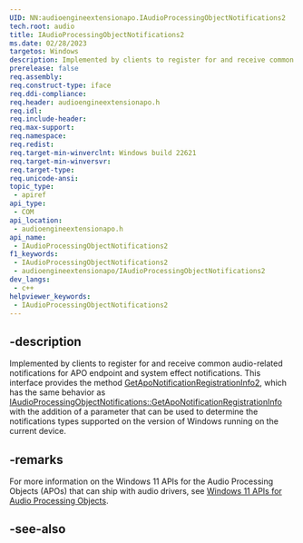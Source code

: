```yaml
---
UID: NN:audioengineextensionapo.IAudioProcessingObjectNotifications2
tech.root: audio
title: IAudioProcessingObjectNotifications2
ms.date: 02/28/2023
targetos: Windows
description: Implemented by clients to register for and receive common audio-related notifications for APO endpoint and system effect notifications. This interface adds the ability to determine the notifications types supported on the on the version of Windows running on the current device.
prerelease: false
req.assembly: 
req.construct-type: iface
req.ddi-compliance: 
req.header: audioengineextensionapo.h
req.idl: 
req.include-header: 
req.max-support: 
req.namespace: 
req.redist: 
req.target-min-winverclnt: Windows build 22621
req.target-min-winversvr: 
req.target-type: 
req.unicode-ansi: 
topic_type:
 - apiref
api_type:
 - COM
api_location:
 - audioengineextensionapo.h
api_name:
 - IAudioProcessingObjectNotifications2
f1_keywords:
 - IAudioProcessingObjectNotifications2
 - audioengineextensionapo/IAudioProcessingObjectNotifications2
dev_langs:
 - c++
helpviewer_keywords:
 - IAudioProcessingObjectNotifications2
---
```


## -description

Implemented by clients to register for and receive common audio-related notifications for APO endpoint and system effect notifications. This interface provides the method [GetApoNotificationRegistrationInfo2](./nf-audioengineextensionapo-iaudioprocessingobjectnotifications2-getaponotificationregistrationinfo2.md), which has the same behavior as [IAudioProcessingObjectNotifications::GetApoNotificationRegistrationInfo](./nf-iaudioprocessingobjectnotifications-getaponotificationregistrationinfo.md) with the addition of a parameter that can be used to determine the notifications types supported on the version of Windows running on the current device.

## -remarks

For more information on the Windows 11 APIs for the Audio Processing Objects (APOs) that can ship with audio drivers, see [Windows 11 APIs for Audio Processing Objects](/windows-hardware/drivers/audio/windows-11-apis-for-audio-processing-objects).

## -see-also

